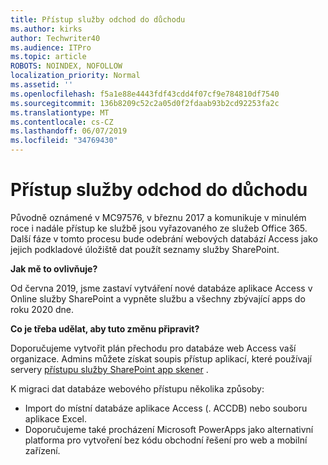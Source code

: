 ```yaml
---
title: Přístup služby odchod do důchodu
ms.author: kirks
author: Techwriter40
ms.audience: ITPro
ms.topic: article
ROBOTS: NOINDEX, NOFOLLOW
localization_priority: Normal
ms.assetid: ''
ms.openlocfilehash: f5a1e88e4443fdf43cdd4f07cf9e784810df7540
ms.sourcegitcommit: 136b8209c52c2a05d0f2fdaab93b2cd92253fa2c
ms.translationtype: MT
ms.contentlocale: cs-CZ
ms.lasthandoff: 06/07/2019
ms.locfileid: "34769430"
---
```

# <a name="access-services-retirement"></a>Přístup služby odchod do důchodu

Původně oznámené v MC97576, v březnu 2017 a komunikuje v minulém roce i nadále přístup ke službě jsou vyřazovaného ze služeb Office 365. Další fáze v tomto procesu bude odebrání webových databází Access jako jejich podkladové úložiště dat použít seznamy služby SharePoint.

**Jak mě to ovlivňuje?**

Od června 2019, jsme zastaví vytváření nové databáze aplikace Access v Online služby SharePoint a vypněte službu a všechny zbývající apps do roku 2020 dne.

**Co je třeba udělat, aby tuto změnu připravit?**

Doporučujeme vytvořit plán přechodu pro databáze web Access vaší organizace. Admins můžete získat soupis přístup aplikací, které používají servery [přístupu služby SharePoint app skener](https://github.com/SharePoint/PnP-Tools/tree/master/Solutions/SharePoint.AccessApp.Scanner) . 

K migraci dat databáze webového přístupu několika způsoby:

- Import do místní databáze aplikace Access (. ACCDB) nebo souboru aplikace Excel.
- Doporučujeme také procházení Microsoft PowerApps jako alternativní platforma pro vytvoření bez kódu obchodní řešení pro web a mobilní zařízení.